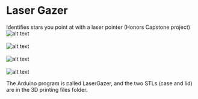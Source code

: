 # Laser Gazer
Identifies stars you point at with a laser pointer (Honors Capstone project)
![alt text](https://raw.githubusercontent.com/BenRStutzman/laser-gazer/master/Pictures/LazerGazer.JPG)
<br><br>
![alt text](https://raw.githubusercontent.com/BenRStutzman/laser-gazer/master/Pictures/Layout.jpg)
<br><br>
![alt text](https://raw.githubusercontent.com/BenRStutzman/laser-gazer/master/Pictures/20191120_203152.jpg)
<br><br>
![alt text](https://raw.githubusercontent.com/BenRStutzman/laser-gazer/master/Pictures/20191120_202206.jpg)


The Arduino program is called LaserGazer, and the two STLs (case and lid) are in the 3D printing files folder.
